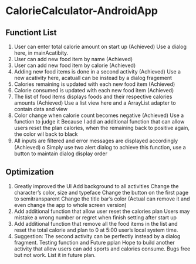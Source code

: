 # CalorieCalculator-AndroidApp

Functiont List
----------------------

1. User can enter total calorie amount on start up (Achieved)
    Use a dialog here, in mainAcatibity. 
2. User can add new food item by name (Achieved)
3. User can add new food item by calorie (Achieved)
4. Adding new food items is done in a second activity (Achieved)
    Use a new acativity here, acatuall can be instead by a dialog fragement
5. Calories remaining is updated with each new food item (Achieved)
6. Calorie consumed is updated with each new food item (Achieved)
7. The list of food items displays foods and their respective calories amounts (Achieved)
     Use a list view here and a ArrayList adapter to contain data and view
8. Color change when calorie count becomes negative (Achieved)
    Use a function to judge it 
    Because I add an additional function that can allow users reset the plan calories, when 
the remaining back to positive again, the color wil back to black
9. All inputs are ﬁltered and error messages are displayed accordingly (Achieved)
o Simply use two alert dialog to achieve this function, use a button to maintain 
dialog display order

Optimization 
----------------

1. Greatly improved the UI
    Add background to all activities
    Change the character’s color, size and typeface
    Change the button on the first page to semitransparent
    Change the title bar’s color (Actual can remove it and even change the app to whole screen version)
2. Add additional function that allow user reset the calories plan
    Users may mistake a wrong number or regret when finish setting after start up
3. Add additional function that remove all the food items in the list and reset 
the total calorie and plan to 0 at 5:00 user’s local system time.
4. Suggestion: The second activity can be perfectly instead by a dialog fragment.
    Testing function and Future pplan
    Hope to build another activity that allow users can add sports and calories consume. 
    Bugs free but not work. List it in future plan.
